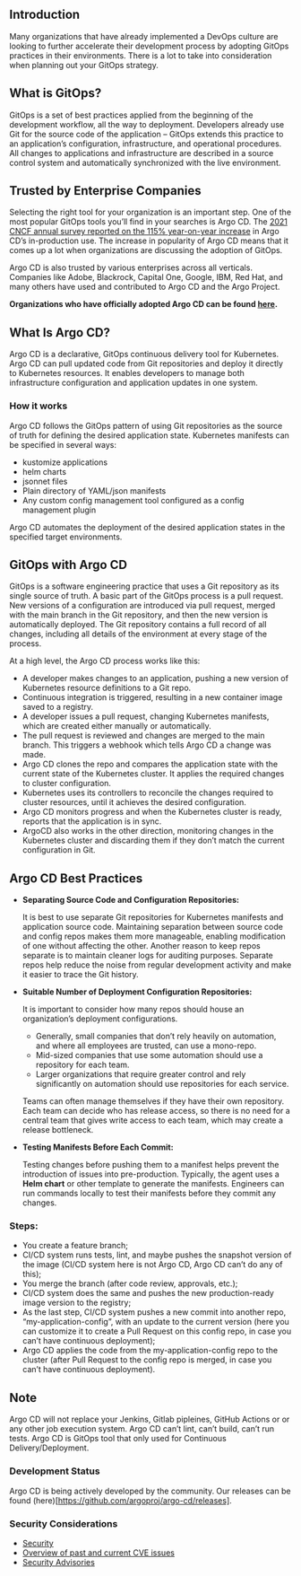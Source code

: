 ## Introduction

Many organizations that have already implemented a DevOps culture are looking to further accelerate their development process by adopting GitOps practices in their environments. There is a lot to take into consideration when planning out your GitOps strategy.

## What is GitOps?

GitOps is a set of best practices applied from the beginning of the development workflow, all the way to deployment.
Developers already use Git for the source code of the application – GitOps extends this practice to an application’s configuration, infrastructure, and operational procedures. All changes to applications and infrastructure are described in a source control system and automatically synchronized with the live environment.

## Trusted by Enterprise Companies

Selecting the right tool for your organization is an important step. One of the most popular GitOps tools you’ll find in your searches is Argo CD. The [2021 CNCF annual survey reported on the 115% year-on-year increase](https://blog.argoproj.io/cncf-argo-project-2022-user-survey-results-f9caf46df7fd) in Argo CD’s in-production use. The increase in popularity of Argo CD means that it comes up a lot when organizations are discussing the adoption of GitOps.

Argo CD is also trusted by various enterprises across all verticals. Companies like Adobe, Blackrock, Capital One, Google, IBM, Red Hat, and many others have used and contributed to Argo CD and the Argo Project.

**Organizations who have officially adopted Argo CD can be found [here](https://github.com/argoproj/argo-cd/blob/master/USERS.md).**

## What Is Argo CD?

Argo CD is a declarative, GitOps continuous delivery tool for Kubernetes. Argo CD can pull updated code from Git repositories and deploy it directly to Kubernetes resources. It enables developers to manage both infrastructure configuration and application updates in one system.

### How it works

Argo CD follows the GitOps pattern of using Git repositories as the source of truth for defining the desired application state. Kubernetes manifests can be specified in several ways:

- kustomize applications
- helm charts
- jsonnet files
- Plain directory of YAML/json manifests
- Any custom config management tool configured as a config management plugin

Argo CD automates the deployment of the desired application states in the specified target environments. 

## GitOps with Argo CD

GitOps is a software engineering practice that uses a Git repository as its single source of truth. A basic part of the GitOps process is a pull request. New versions of a configuration are introduced via pull request, merged with the main branch in the Git repository, and then the new version is automatically deployed. The Git repository contains a full record of all changes, including all details of the environment at every stage of the process.

At a high level, the Argo CD process works like this:

- A developer makes changes to an application, pushing a new version of Kubernetes resource definitions to a Git repo.
- Continuous integration is triggered, resulting in a new container image saved to a registry. 
- A developer issues a pull request, changing Kubernetes manifests, which are created either manually or automatically.
- The pull request is reviewed and changes are merged to the main branch. This triggers a webhook which tells Argo CD a change was made.
- Argo CD clones the repo and compares the application state with the current state of the Kubernetes cluster. It applies the required changes to cluster configuration.
- Kubernetes uses its controllers to reconcile the changes required to cluster resources, until it achieves the desired configuration.
- Argo CD monitors progress and when the Kubernetes cluster is ready, reports that the application is in sync.
- ArgoCD also works in the other direction, monitoring changes in the Kubernetes cluster and discarding them if they don’t match the current configuration in Git.


## Argo CD Best Practices

- **Separating Source Code and Configuration Repositories:**

  It is best to use separate Git repositories for Kubernetes manifests and application source code. Maintaining separation between source code and config repos makes them more manageable, enabling modification of one without affecting the other. Another reason to keep repos separate is to maintain cleaner logs for auditing purposes. Separate repos help reduce the noise from regular development activity and make it easier to trace the Git history. 

- **Suitable Number of Deployment Configuration Repositories:**

  It is important to consider how many repos should house an organization’s deployment configurations.
 
  - Generally, small companies that don’t rely heavily on automation, and where all employees are trusted, can use a mono-repo. 
  - Mid-sized companies that use some automation should use a repository for each team.
  - Larger organizations that require greater control and rely significantly on automation should use repositories for each service.
  
   Teams can often manage themselves if they have their own repository. Each team can decide who has release access, so there is no need for a central team that gives write access to each team, which may create a release bottleneck.

- **Testing Manifests Before Each Commit:**

  Testing changes before pushing them to a manifest helps prevent the introduction of issues into pre-production. Typically, the agent uses a **Helm chart** or other template to generate the manifests. Engineers can run commands locally to test their manifests before they commit any changes. 

### Steps:

- You create a feature branch;
- CI/CD system runs tests, lint, and maybe pushes the snapshot version of the image (CI/CD system here is not Argo CD, Argo CD can’t do any of this);
- You merge the branch (after code review, approvals, etc.);
- CI/CD system does the same and pushes the new production-ready image version to the registry;
- As the last step, CI/CD system pushes a new commit into another repo, “my-application-config”, with an update to the current version (here you can customize it to create a Pull Request on this config repo, in case you can’t have continuous deployment);
- Argo CD applies the code from the my-application-config repo to the cluster (after Pull Request to the config repo is merged, in case you can’t have continuous deployment).


## Note 

Argo CD will not replace your Jenkins, Gitlab pipleines, GitHub Actions or or any other job execution system. Argo CD can’t lint, can’t build, can’t run tests. Argo CD is GitOps tool that only used for Continuous Delivery/Deployment.

### Development Status

Argo CD is being actively developed by the community. Our releases can be found (here)[https://github.com/argoproj/argo-cd/releases].

### Security Considerations

- [Security](https://argo-cd.readthedocs.io/en/stable/operator-manual/security/)
- [Overview of past and current CVE issues](https://argo-cd.readthedocs.io/en/stable/security_considerations/)
- [Security Advisories](https://github.com/argoproj/argo-cd/security/advisories)
